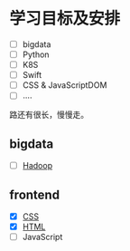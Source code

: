 # 学习目标及安排
- [ ] bigdata
- [ ] Python
- [ ] K8S
- [ ] Swift
- [ ] CSS & JavaScriptDOM
- [ ] ....

路还有很长，慢慢走。

## bigdata

- [ ] [Hadoop](./note/08_大数据/01_Hadoop)

## frontend

- [X] [CSS](./note/09_frontend/03_css)
- [X] [HTML](./note/09_frontend/01_html)
- [ ] JavaScript